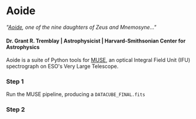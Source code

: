 # Aoide

*"[Aoide](https://en.wikipedia.org/wiki/Aoide),
one of the nine daughters of Zeus and Mnemosyne..."*

#### Dr. Grant R. Tremblay | Astrophysicist | Harvard-Smithsonian Center for Astrophysics


Aoide is a suite of Python tools for [MUSE](https://www.eso.org/sci/facilities/develop/instruments/muse.html),
an optical Integral Field Unit (IFU) spectrograph on ESO's Very Large Telescope.


### Step 1

Run the MUSE pipeline, producing a `DATACUBE_FINAL.fits`


### Step 2




